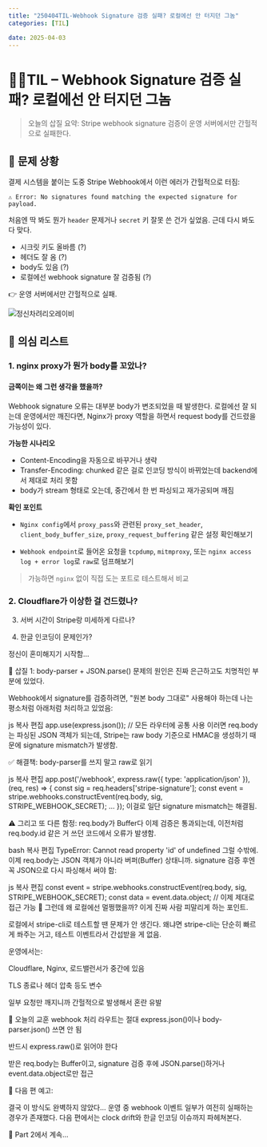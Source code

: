 ```yaml
---
title: "250404TIL-Webhook Signature 검증 실패? 로컬에선 안 터지던 그놈"
categories: [TIL]

date: 2025-04-03
---
```



# 🖕🏻TIL – Webhook Signature 검증 실패? 로컬에선 안 터지던 그놈
 > 오늘의 삽질 요약: Stripe webhook signature 검증이 운영 서버에서만 간헐적으로 실패한다.

## 👾 문제 상황
결제 시스템을 붙이는 도중 Stripe Webhook에서 이런 에러가 간헐적으로 터짐:

```
⚠️ Error: No signatures found matching the expected signature for payload.
```
처음엔 딱 봐도 뭔가 `header` 문제거나 `secret` 키 잘못 쓴 건가 싶었음.
근데 다시 봐도 다 맞다.

- 시크릿 키도 올바름 (?)
- 헤더도 잘 옴 (?)
- body도 있음 (?)
- 로컬에선 webhook signature 잘 검증됨 (?)

👉 운영 서버에서만 간헐적으로 실패.

![정신차려리오레이비](https://i.ytimg.com/vi/r89xSf4PkFw/maxresdefault.jpg)


## 🧠 의심 리스트

### 1. nginx proxy가 뭔가 body를 꼬았나?

#### 금쪽이는 왜 그런 생각을 했을까?  

Webhook signature 오류는 대부분 body가 변조되었을 때 발생한다. 로컬에선 잘 되는데 운영에서만 깨진다면, Nginx가 proxy 역할을 하면서 request body를 건드렸을 가능성이 있다.

**가능한 시나리오**

- Content-Encoding을 자동으로 바꾸거나 생략
- Transfer-Encoding: chunked 같은 걸로 인코딩 방식이 바뀌었는데 backend에서 제대로 처리 못함
- body가 stream 형태로 오는데, 중간에서 한 번 파싱되고 재가공되며 깨짐

**확인 포인트**

- `Nginx config`에서 `proxy_pass`와 관련된 `proxy_set_header`, `client_body_buffer_size`, `proxy_request_buffering` 같은 설정 확인해보기 

- `Webhook endpoint`로 들어온 요청을 `tcpdump`, `mitmproxy`, 또는 `nginx access log + error log`로 `raw`로 덤프해보기

> 가능하면 `nginx` 없이 직접 도는 포트로 테스트해서 비교

### 2. Cloudflare가 이상한 걸 건드렸나?

3. 서버 시간이 Stripe랑 미세하게 다르나?

4. 한글 인코딩이 문제인가? 

정신이 혼미해지기 시작함…

🔬 삽질 1: body-parser + JSON.parse()
문제의 원인은 진짜 은근하고도 치명적인 부분에 있었다.

Webhook에서 signature를 검증하려면, "원본 body 그대로" 사용해야 하는데
나는 평소처럼 아래처럼 처리하고 있었음:

js
복사
편집
app.use(express.json()); // 모든 라우터에 공통 사용
이러면 req.body는 파싱된 JSON 객체가 되는데,
Stripe는 raw body 기준으로 HMAC을 생성하기 때문에 signature mismatch가 발생함.

✅ 해결책: body-parser를 쓰지 말고 raw로 읽기

js
복사
편집
app.post('/webhook', express.raw({ type: 'application/json' }), (req, res) => {
  const sig = req.headers['stripe-signature'];
  const event = stripe.webhooks.constructEvent(req.body, sig, STRIPE_WEBHOOK_SECRET);
  ...
});
이걸로 일단 signature mismatch는 해결됨.

⚠️ 그리고 또 다른 함정: req.body가 Buffer다
이제 검증은 통과되는데, 이전처럼 req.body.id 같은 거 쓰던 코드에서 오류가 발생함.

bash
복사
편집
TypeError: Cannot read property 'id' of undefined
그럴 수밖에. 이제 req.body는 JSON 객체가 아니라 버퍼(Buffer) 상태니까.
signature 검증 후엔 꼭 JSON으로 다시 파싱해서 써야 함:

js
복사
편집
const event = stripe.webhooks.constructEvent(req.body, sig, STRIPE_WEBHOOK_SECRET);
const data = event.data.object; // 이제 제대로 접근 가능
🤯 그런데 왜 로컬에선 멀쩡했을까?
이게 진짜 사람 피말리게 하는 포인트.

로컬에서 stripe-cli로 테스트할 땐 문제가 안 생긴다.
왜냐면 stripe-cli는 단순히 빠르게 쏴주는 거고, 테스트 이벤트라서 간섭받을 게 없음.

운영에서는:

Cloudflare, Nginx, 로드밸런서가 중간에 있음

TLS 종료나 헤더 압축 등도 변수

일부 요청만 깨지니까 간헐적으로 발생해서 혼란 유발

🧩 오늘의 교훈
webhook 처리 라우트는 절대 express.json()이나 body-parser.json() 쓰면 안 됨

반드시 express.raw()로 읽어야 한다

받은 req.body는 Buffer이고, signature 검증 후에 JSON.parse()하거나 event.data.object로만 접근

📌 다음 편 예고:

결국 이 방식도 완벽하지 않았다...
운영 중 webhook 이벤트 일부가 여전히 실패하는 경우가 존재했다.
다음 편에서는 clock drift와 한글 인코딩 이슈까지 파헤쳐본다.

🧵 Part 2에서 계속...

